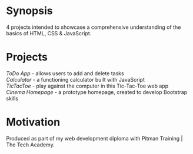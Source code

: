 # Synopsis
4 projects intended to showcase a comprehensive understanding of the basics of HTML, CSS & JavaScript. 

# Projects
*ToDo App* - allows users to add and delete tasks <br>
*Calculator* - a functioning calculator built with JavaScript <br>
*TicTacToe* - play against the computer in this Tic-Tac-Toe web app <br>
*Cinema Homepage* - a prototype homepage, created to develop Bootstrap skills <br>

# Motivation
Produced as part of my web development diploma with Pitman Training | The Tech Academy. 
